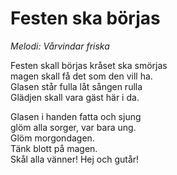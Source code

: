 # Festen ska börjas
*Melodi: Vårvindar friska*

Festen skall börjas kråset ska smörjas  
magen skall få det som den vill ha.  
Glasen står fulla låt sången rulla  
Glädjen skall vara gäst här i da.  

Glasen i handen fatta och sjung  
glöm alla sorger, var bara ung.  
Glöm morgondagen.  
Tänk blott på magen.  
Skål alla vänner! Hej och gutår!  